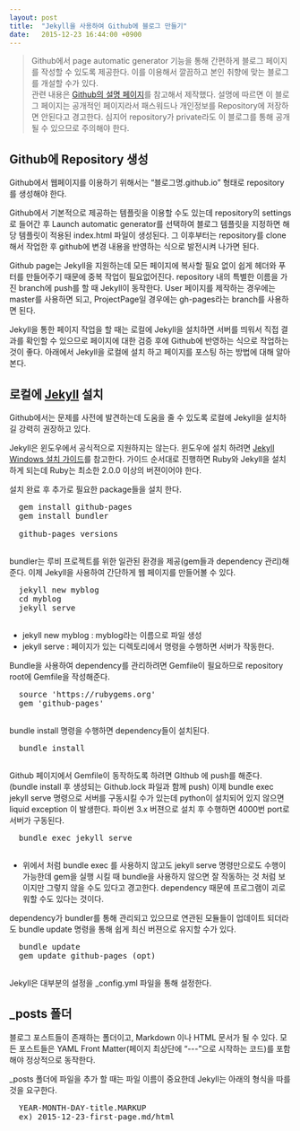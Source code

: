 ```yaml
---
layout: post
title:  "Jekyll을 사용하여 Github에 블로그 만들기"
date:   2015-12-23 16:44:00 +0900
---
```

> Github에서 page automatic generator 기능을 통해 간편하게 블로그 페이지를 작성할 수 있도록 제공한다. 이를 이용해서 깔끔하고 본인 취향에 맞는 블로그를 개설할 수가 있다. <br /> 관련 내용은 [Github의 설명 페이지]를 참고해서 제작했다. 설명에 따르면 이 블로그 페이지는 공개적인 페이지라서 패스워드나 개인정보를 Repository에 저장하면 안된다고 경고한다. 심지어 repository가 private라도 이 블로그를 통해 공개될 수 있으므로 주의해야 한다.

## Github에 Repository 생성

Github에서 웹페이지를 이용하기 위해서는 “블로그명.github.io” 형태로 repository를 생성해야 한다.

Github에서 기본적으로 제공하는 템플릿을 이용할 수도 있는데 repository의 settings로 들어간 후 Launch automatic generator를 선택하여 블로그 템플릿을 지정하면 해당 템플릿이 적용된 index.html 파일이 생성된다. 그 이후부터는 repository를 clone 해서 작업한 후 github에 변경 내용을 반영하는 식으로 발전시켜 나가면 된다.

Github page는 Jekyll을 지원하는데 모든 페이지에 복사할 필요 없이 쉽게 헤더와 푸터를 만들어주기 때문에 중복 작업이 필요없어진다. repository 내의 특별한 이름을 가진 branch에 push를 할 때 Jekyll이 동작한다. User 페이지를 제작하는 경우에는 master를 사용하면 되고, ProjectPage일 경우에는 gh-pages라는 branch를 사용하면 된다.

Jekyll을 통한 페이지 작업을 할 때는 로컬에 Jekyll을 설치하면 서버를 띄워서 직접 결과를 확인할 수 있으므로 페이지에 대한 검증 후에 Github에 반영하는 식으로 작업하는 것이 좋다. 아래에서 Jekyll을 로컬에 설치 하고 페이지를 포스팅 하는 방법에 대해 알아본다.

## 로컬에 [Jekyll] 설치

Github에서는 문제를 사전에 발견하는데 도움을 줄 수 있도록 로컬에 Jekyll을 설치하길 강력히 권장하고 있다.

Jekyll은 윈도우에서 공식적으로 지원하지는 않는다. 윈도우에 설치 하려면 [Jekyll Windows 설치 가이드]를 참고한다. 가이드 순서대로 진행하면 Ruby와 Jekyll을 설치하게 되는데 Ruby는 최소한 2.0.0 이상의 버젼이어야 한다.

설치 완료 후 추가로 필요한 package들을 설치 한다.
  <pre>
  gem install github-pages
  gem install bundler

  github-pages versions
  </pre>

bundler는 루비 프로젝트를 위한 일관된 환경을 제공(gem들과 dependency 관리)해준다. 이제 Jekyll을 사용하여 간단하게 웹 페이지를 만들어볼 수 있다.
  <pre>
  jekyll new myblog
  cd myblog
  jekyll serve
  </pre>
  * jekyll new myblog : myblog라는 이름으로 파일 생성
  * jekyll serve : 페이지가 있는 디렉토리에서 명령을 수행하면 서버가 작동한다.

Bundle을 사용하여 dependency를 관리하려면 Gemfile이 필요하므로 repository root에 Gemfile을 작성해준다.
  <pre>
  source 'https://rubygems.org'
  gem 'github-pages'
  </pre>

bundle install 명령을 수행하면 dependency들이 설치된다.
  <pre>
  bundle install
  </pre>

Github 페이지에서 Gemfile이 동작하도록 하려면 GIthub 에 push를 해준다. (bundle install 후 생성되는 Github.lock 파일과 함께 push) 이제 bundle exec jekyll serve 명령으로 서버를 구동시킬 수가 있는데 python이 설치되어 있지 않으면 liquid exception 이 발생한다. 파이썬 3.x 버젼으로 설치 후 수행하면 4000번 port로 서버가 구동된다.
  <pre>
  bundle exec jekyll serve
  </pre>
  * 위에서 처럼 bundle exec 를 사용하지 않고도 jekyll serve 명령만으로도 수행이 가능한데 gem을 실행 시킬 때 bundle을 사용하지 않으면 잘 작동하는 것 처럼 보이지만 그렇지 않을 수도 있다고 경고한다. dependency 때문에 프로그램이 괴로워할 수도 있다는 것이다.

dependency가 bundler를 통해 관리되고 있으므로 연관된 모듈들이 업데이트 되더라도 bundle update 명령을 통해 쉽게 최신 버젼으로 유지할 수가 있다.
  <pre>
  bundle update
  gem update github-pages (opt)
  </pre>

Jekyll은 대부분의 설정을 \_config.yml 파일을 통해 설정한다.

## \_posts 폴더

블로그 포스트들이 존재하는 폴더이고, Markdown 이나 HTML 문서가 될 수 있다. 모든 포스트들은 YAML Front Matter(페이지 최상단에 “---”으로 시작하는 코드)를 포함해야 정상적으로 동작한다.

\_posts 폴더에 파일을 추가 할 때는 파일 이름이 중요한데 Jekyll는 아래의 형식을 따를 것을 요구한다.
  <pre>
  YEAR-MONTH-DAY-title.MARKUP
  ex) 2015-12-23-first-page.md/html
  </pre>

[Github의 설명 페이지]: https://help.github.com/categories/github-pages-basics/
[Jekyll]: http://jekyllrb.com/docs/posts/
[Jekyll Windows 설치 가이드]: http://jekyll-windows.juthilo.com
